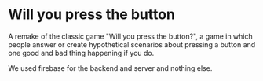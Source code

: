 # Will you press the button
A remake of the classic game "Will you press the button?", a game in which people answer or create hypothetical scenarios about pressing a button and one good and bad thing happening if you do.

We used firebase for the backend and server and nothing else.
